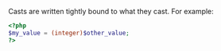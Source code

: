 Casts are written tightly bound to what they cast. For example:
```php
<?php
$my_value = (integer)$other_value;
?>
```